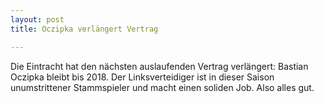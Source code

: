 ```yaml
---
layout: post
title: Oczipka verlängert Vertrag

---
```


Die Eintracht hat den nächsten auslaufenden Vertrag verlängert: Bastian Oczipka bleibt bis 2018. Der Linksverteidiger ist in dieser Saison unumstrittener Stammspieler und macht einen soliden Job. Also alles gut.


